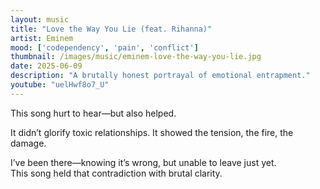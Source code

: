 ```yaml
---
layout: music
title: "Love the Way You Lie (feat. Rihanna)"
artist: Eminem
mood: ['codependency', 'pain', 'conflict']
thumbnail: /images/music/eminem-love-the-way-you-lie.jpg
date: 2025-06-09
description: "A brutally honest portrayal of emotional entrapment."
youtube: "uelHwf8o7_U"
---
```


This song hurt to hear—but also helped.

It didn’t glorify toxic relationships. It showed the tension, the fire, the damage.

I’ve been there—knowing it’s wrong, but unable to leave just yet.  
This song held that contradiction with brutal clarity.
